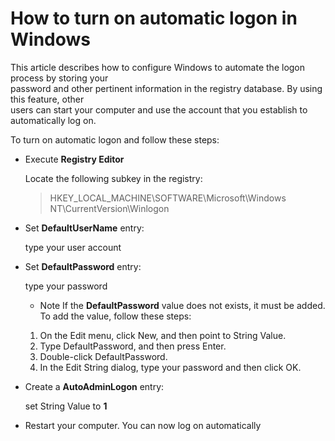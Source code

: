 # How to turn on automatic logon in Windows

This article describes how to configure Windows to automate the logon process by storing your  
password and other pertinent information in the registry database. By using this feature, other  
users can start your computer and use the account that you establish to automatically log on.

To turn on automatic logon and follow these steps: 

 - Execute **Registry Editor**  
   >>
   Locate the following subkey in the registry:
   > HKEY_LOCAL_MACHINE\SOFTWARE\Microsoft\Windows NT\CurrentVersion\Winlogon 

 - Set **DefaultUserName** entry:  
   >>
   type your user account   

 - Set **DefaultPassword** entry:  
   >>
   type your password
   -  Note If the **DefaultPassword** value does not exists, it must be added. To add the value, follow these steps:  
     >>
     1. On the Edit menu, click New, and then point to String Value.
     2. Type DefaultPassword, and then press Enter.
     3. Double-click DefaultPassword.
     4. In the Edit String dialog, type your password and then click OK.
 - Create a **AutoAdminLogon** entry:
   >>
   set String Value to **1**

 - Restart your computer. You can  now log on automatically
